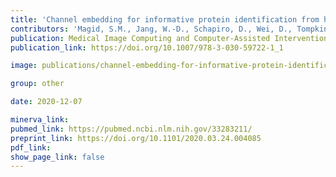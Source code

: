 ```yaml
---
title: 'Channel embedding for informative protein identification from highly multiplexed images.'
contributors: 'Magid, S.M., Jang, W.-D., Schapiro, D., Wei, D., Tompkin, J., Sorger, P.K., & Pfister, H. (2020).'
publication: Medical Image Computing and Computer-Assisted Intervention (MICCAI), 12265, 3–13.
publication_link: https://doi.org/10.1007/978-3-030-59722-1_1

image: publications/channel-embedding-for-informative-protein-identification-from-highly-multiplexed-images.PNG

group: other

date: 2020-12-07

minerva_link:
pubmed_link: https://pubmed.ncbi.nlm.nih.gov/33283211/
preprint_link: https://doi.org/10.1101/2020.03.24.004085
pdf_link:
show_page_link: false
---
```


